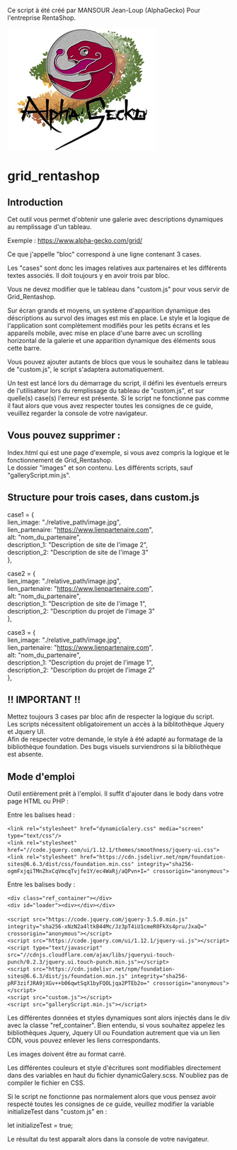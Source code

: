 Ce script à été créé par MANSOUR Jean-Loup (AlphaGecko) Pour l'entreprise RentaShop.

![Screenshot](./images/logo.jpg)

# grid_rentashop

## Introduction

Cet outil vous permet d'obtenir une galerie avec descriptions dynamiques au remplissage d'un tableau. 

Exemple : https://www.alpha-gecko.com/grid/

Ce que j'appelle "bloc" correspond à une ligne contenant 3 cases. 

Les "cases" sont donc les images relatives aux partenaires et les différents textes associés. Il doit toujours y en avoir trois par bloc. 

Vous ne devez modifier que le tableau dans "custom.js" pour vous servir de Grid_Rentashop.

Sur écran grands et moyens, un système d'apparition dynamique des déscriptions au survol des images est mis en place. Le style et la logique de l'application 
sont complètement modifiés pour les petits écrans et les appareils mobile, avec mise en place d'une barre avec un scrolling horizontal de la galerie et une apparition dynamique 
des éléments sous cette barre.  

Vous pouvez ajouter autants de blocs que vous le souhaitez dans le tableau de "custom.js", le script s'adaptera automatiquement.

Un test est lancé lors du démarrage du script, il défini les éventuels erreurs de l'utilisateur lors du remplissage du tableau de "custom.js", et sur
quelle(s) case(s) l'erreur est présente. Si le script ne fonctionne pas comme il faut alors que vous avez respecter toutes les consignes de ce guide, 
veuillez regarder la console de votre navigateur. 

## Vous pouvez supprimer :

Index.html qui est une page d'exemple, si vous avez compris la logique et le fonctionnement de Grid_Rentashop.  
Le dossier "images" et son contenu. Les différents scripts, sauf "galleryScript.min.js". 

## Structure pour trois cases, dans custom.js

case1 = {  
    lien_image: "./relative_path/image.jpg",  
    lien_partenaire: "https://www.lienpartenaire.com",  
    alt: "nom_du_partenaire",   
    description_1: "Description de site de l'image 2",  
    description_2: "Description de site de l'image 3"  
},  

case2 = {  
    lien_image: "./relative_path/image.jpg",  
    lien_partenaire: "https://www.lienpartenaire.com",  
    alt: "nom_du_partenaire",   
    description_1: "Description de site de l'image 1",   
    description_2: "Description du projet de l'image 3"  
},  

case3 = {  
    lien_image: "./relative_path/image.jpg",  
    lien_partenaire: "https://www.lienpartenaire.com",  
    alt: "nom_du_partenaire",    
    description_1: "Description du projet de l'image 1",   
    description_2: "Description du projet de l'image 2"  
},  

## !! IMPORTANT !!

Mettez toujours 3 cases par bloc afin de respecter la logique du script.   
Les scripts nécessitent obligatoirement un accès à la biblitothèque Jquery et Jquery UI.  
Afin de respecter votre demande, le style à été adapté au formatage de la bibliothèque foundation. Des bugs visuels surviendrons si la bibliothèque est absente. 

## Mode d'emploi 
  
Outil entièrement prêt à l'emploi. Il suffit d'ajouter dans le body dans votre page HTML ou PHP : 

Entre les balises head :  
  
    <link rel="stylesheet" href="dynamicGalery.css" media="screen"  type="text/css"/>  
    <link rel="stylesheet" href="//code.jquery.com/ui/1.12.1/themes/smoothness/jquery-ui.css">  
    <link rel="stylesheet" href="https://cdn.jsdelivr.net/npm/foundation-sites@6.6.3/dist/css/foundation.min.css" integrity="sha256-ogmFxjqiTMnZhxCqVmcqTvjfe1Y/ec4WaRj/aQPvn+I=" crossorigin="anonymous">  

Entre les balises body :   

    <div class="ref_container"></div>  
    <div id="loader"><div></div></div> 
    
    <script src="https://code.jquery.com/jquery-3.5.0.min.js" integrity="sha256-xNzN2a4ltkB44Mc/Jz3pT4iU1cmeR0FkXs4pru/JxaQ=" crossorigin="anonymous"></script> 
    <script src="https://code.jquery.com/ui/1.12.1/jquery-ui.js"></script>  
    <script type="text/javascript" src="//cdnjs.cloudflare.com/ajax/libs/jqueryui-touch-punch/0.2.3/jquery.ui.touch-punch.min.js"></script>  
    <script src="https://cdn.jsdelivr.net/npm/foundation-sites@6.6.3/dist/js/foundation.min.js" integrity="sha256-pRF3zifJRA9jXGv++b06qwtSqX1byFQOLjqa2PTEb2o=" crossorigin="anonymous"></script>  
    <script src="custom.js"></script>   
    <script src="galleryScript.min.js"></script>   

Les différentes données et styles dynamiques sont alors injectés dans le div avec la classe "ref_container". 
Bien entendu, si vous souhaitez appelez les bibliothèques Jquery, Jquery UI ou Foundation autrement que via un lien CDN, vous pouvez enlever les liens correspondants.   

Les images doivent être au format carré.    

Les différentes couleurs et style d'écritures sont modifiables directement dans des variables en haut du fichier dynamicGalery.scss. N'oubliez pas de compiler le fichier en CSS. 

Si le script ne fonctionne pas normalement alors que vous pensez avoir respecté toutes les consignes de ce guide,
veuillez modifier la variable initializeTest dans "custom.js" en :  

let initializeTest = true;   

Le résultat du test apparaît alors dans la console de votre navigateur.  
